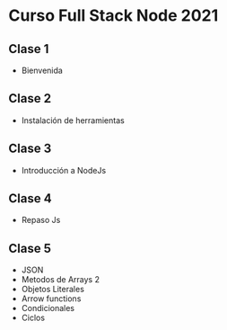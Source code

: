 # Curso Full Stack Node 2021

## Clase 1 
-   Bienvenida

## Clase 2
- Instalación de herramientas

## Clase 3
- Introducción a NodeJs

## Clase 4
- Repaso Js

## Clase 5
 - JSON 
 - Metodos de Arrays 2
 - Objetos Literales
 - Arrow functions
 - Condicionales 
 - Ciclos

